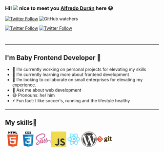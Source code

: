 ### Hi! <img src="https://media.giphy.com/media/hvRJCLFzcasrR4ia7z/giphy.gif" width="25px">  nice to meet you [Alfredo Durán][website] here 😃  


[![Twitter Follow](https://img.shields.io/twitter/follow/alfredoeduran?color=%231DA1F2&label=Alfredoeduran&logo=Twitter&style=for-the-badge)](https://twitter.com/alfredoeduran) ![GitHub watchers](https://img.shields.io/github/watchers/alfredoeduran/alfredoeduran?color=bl&label=visitors&logo=github&logoColor=%23181717&style=for-the-badge)

[![Twitter Follow](https://img.shields.io/badge/LinkedIn-0077B5?style=for-the-badge&logo=linkedin&logoColor=white)](https://www.linkedin.com/in/alfredoeduran/) [![Twitter Follow](https://img.shields.io/badge/Instagram-E4405F?style=for-the-badge&logo=instagram&logoColor=white)](https://www.instagram.com/alfredoeduran/)


<br>



---
## I'm Baby Frontend Developer 👶

- 🔭 I’m currently working on personal projects for elevating my skills
- 🌱 I’m currently learning more about frontend development
- 👯 I’m looking to collaborate on small enterprises for elevating my experience.
- 💬 Ask me about web development
- 😄 Pronouns: he/ him
- ⚡ Fun fact: I like soccer's, running and the lifestyle healthy
<!-- - 📫 How to reach me: my social networks or my [website][website]  -->
___

## My skills🧠

<img align="left" alt="HTML5" width="50px" src="https://raw.githubusercontent.com/github/explore/80688e429a7d4ef2fca1e82350fe8e3517d3494d/topics/html/html.png"> 
<img align="left" alt="CSS3" width="50px" src="https://raw.githubusercontent.com/github/explore/80688e429a7d4ef2fca1e82350fe8e3517d3494d/topics/css/css.png"> 
<img align="left" alt="SASS" width="50px" src="https://raw.githubusercontent.com/github/explore/80688e429a7d4ef2fca1e82350fe8e3517d3494d/topics/sass/sass.png"> 
<img align="left" alt="JAVASCRIPT" width="50px" src="https://raw.githubusercontent.com/github/explore/80688e429a7d4ef2fca1e82350fe8e3517d3494d/topics/javascript/javascript.png"> 
<img align="left" alt="REACT" width="50px" src="https://raw.githubusercontent.com/github/explore/80688e429a7d4ef2fca1e82350fe8e3517d3494d/topics/react/react.png">  
<img align="left" alt="WORDPRESS" width="50px" src="https://raw.githubusercontent.com/github/explore/80688e429a7d4ef2fca1e82350fe8e3517d3494d/topics/wordpress/wordpress.png"> 
<img align="left" alt="GIT" width="50px" src="https://raw.githubusercontent.com/github/explore/80688e429a7d4ef2fca1e82350fe8e3517d3494d/topics/git/git.png">



<!--
![Linux](https://sourceforge.net/images/icon_linux.gif)

-->






 

 











<!--
**alfredoeduran/alfredoeduran** is a ✨ _special_ ✨ repository because its `README.md` (this file) appears on your GitHub profile.

Here are some ideas to get you started:


-->


<!-- Links -->

[website]: https://alfredoeduran.com/
